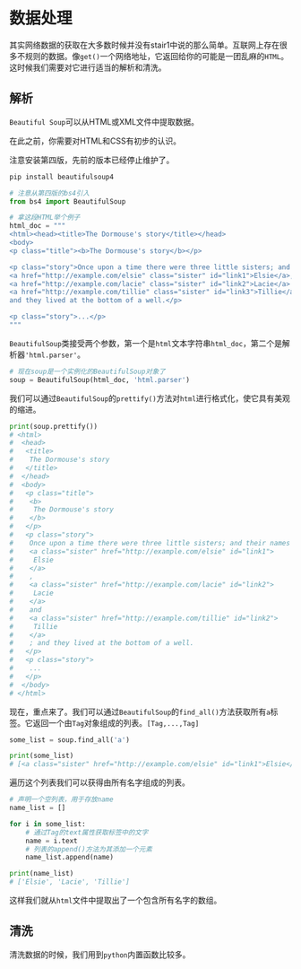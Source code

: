 # 数据处理

其实网络数据的获取在大多数时候并没有stair1中说的那么简单。互联网上存在很多不规则的数据。像```get()```一个网络地址，它返回给你的可能是一团乱麻的```HTML```。这时候我们需要对它进行适当的解析和清洗。

## 解析

```Beautiful Soup```可以从HTML或XML文件中提取数据。

在此之前，你需要对HTML和CSS有初步的认识。

注意安装第四版，先前的版本已经停止维护了。

```python
pip install beautifulsoup4
```

```python
# 注意从第四版的bs4引入
from bs4 import BeautifulSoup

# 拿这段HTML举个例子
html_doc = """
<html><head><title>The Dormouse's story</title></head>
<body>
<p class="title"><b>The Dormouse's story</b></p>

<p class="story">Once upon a time there were three little sisters; and their names were
<a href="http://example.com/elsie" class="sister" id="link1">Elsie</a>,
<a href="http://example.com/lacie" class="sister" id="link2">Lacie</a> and
<a href="http://example.com/tillie" class="sister" id="link3">Tillie</a>;
and they lived at the bottom of a well.</p>

<p class="story">...</p>
"""
```

```BeautifulSoup```类接受两个参数，第一个是```html```文本字符串```html_doc```，第二个是解析器```'html.parser'```。

```python
# 现在soup是一个实例化的BeautifulSoup对象了
soup = BeautifulSoup(html_doc, 'html.parser')
```

我们可以通过```BeautifulSoup```的```prettify()```方法对```html```进行格式化，使它具有美观的缩进。

```python
print(soup.prettify())
# <html>
#  <head>
#   <title>
#    The Dormouse's story
#   </title>
#  </head>
#  <body>
#   <p class="title">
#    <b>
#     The Dormouse's story
#    </b>
#   </p>
#   <p class="story">
#    Once upon a time there were three little sisters; and their names were
#    <a class="sister" href="http://example.com/elsie" id="link1">
#     Elsie
#    </a>
#    ,
#    <a class="sister" href="http://example.com/lacie" id="link2">
#     Lacie
#    </a>
#    and
#    <a class="sister" href="http://example.com/tillie" id="link2">
#     Tillie
#    </a>
#    ; and they lived at the bottom of a well.
#   </p>
#   <p class="story">
#    ...
#   </p>
#  </body>
# </html>
```

现在，重点来了。我们可以通过```BeautifulSoup```的```find_all()```方法获取所有```a```标签。它返回一个由```Tag```对象组成的列表。```[Tag,...,Tag]```

```python
some_list = soup.find_all('a')

print(some_list)
# [<a class="sister" href="http://example.com/elsie" id="link1">Elsie</a>, <a class="sister" href="http://example.com/lacie" id="link2">Lacie</a>, <a class="sister" href="http://example.com/tillie" id="link3">Tillie</a>]
```

遍历这个列表我们可以获得由所有名字组成的列表。

```python
# 声明一个空列表，用于存放name
name_list = []

for i in some_list:
    # 通过Tag的text属性获取标签中的文字
    name = i.text
    # 列表的append()方法为其添加一个元素
    name_list.append(name)

print(name_list)
# ['Elsie', 'Lacie', 'Tillie']
```

这样我们就从```html```文件中提取出了一个包含所有名字的数组。

## 清洗

清洗数据的时候，我们用到```python```内置函数比较多。